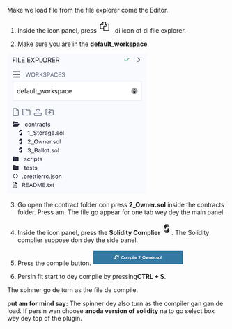 Make we load file from the file explorer come the Editor.

1. Inside the icon panel, press ![file explorer icon](https://raw.githubusercontent.com/ethereum/remix-workshops/master/Basics/load_and_compile/images/files1.png "file explorer icon") ,di icon of di file explorer.

2. Make sure you are in the **default_workspace**.

![default workspace](https://raw.githubusercontent.com/ethereum/remix-workshops/master/Basics/load_and_compile/images/default_workspace_open.png)

3. Go open the contract folder con press **2_Owner.sol** inside the contracts folder. Press am. The file go appear for one tab wey dey the main panel.

4. Inside the icon panel, press the **Solidity Complier** ![solidity Complier icon](https://raw.githubusercontent.com/ethereum/remix-workshops/master/Basics/load_and_compile/images/solidity1.png "solidity compiler icon"). The Solidity complier suppose don dey the side panel.

5. Press the compile button.
   ![compile 2_owner](https://raw.githubusercontent.com/ethereum/remix-workshops/master/Basics/load_and_compile/images/compile2owner.png "compile 2_Owner")

6. Persin fit start to dey compile by pressing**CTRL + S**.

The spinner go de turn as the file de compile.

**put am for mind say:** The spinner dey also turn as the compiler gan gan de load.  If persin wan choose **anoda version of solidity** na to go select box wey dey top of the plugin.
